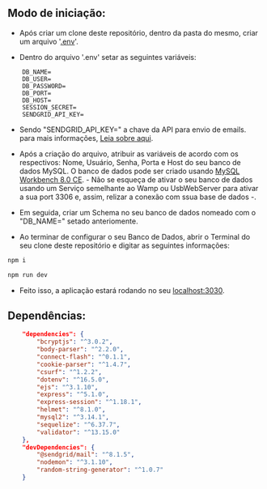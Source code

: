 ## Modo de iniciação:

- Após criar um clone deste repositório, dentro da pasta do mesmo, criar um arquivo '[.env](https://www.npmjs.com/package/dotenv)'.



- Dentro do arquivo '.env' setar as seguintes variáveis: 

``` .env
    DB_NAME=
    DB_USER=
    DB_PASSWORD=
    DB_PORT=
    DB_HOST=
    SESSION_SECRET=
    SENDGRID_API_KEY=
```

- Sendo "SENDGRID_API_KEY=" a chave da API para envio de emails. para mais informações, [Leia sobre aqui](https://www.twilio.com/docs/sendgrid/for-developers/sending-email/quickstart-nodejs).

-  Após a criação do arquivo, atribuir as variáveis de acordo com os respectivos: Nome, Usuário, Senha, Porta e Host do seu banco de dados MySQL. O banco de dados pode ser criado usando [MySQL Workbench 8.0 CE](https://dev.mysql.com/downloads/workbench/). -  Não se esqueça de ativar o seu banco de dados usando um Serviço semelhante ao Wamp ou UsbWebServer para ativar a sua port 3306 e, assim, relizar a conexão com ssua base de dados -.

- Em seguida, criar um Schema no seu banco de dados nomeado com o "DB_NAME=" setado anteriomente.

- Ao terminar de configurar o seu Banco de Dados, abrir o Terminal do seu clone deste repositório e digitar as seguintes informações:

``` bash
npm i
```

``` bash
npm run dev
```

- Feito isso, a aplicação estará rodando no seu [localhost:3030](http://localhost:3030).

## Dependências:
``` JSON
    "dependencies": {
        "bcryptjs": "^3.0.2",
        "body-parser": "^2.2.0",
        "connect-flash": "^0.1.1",
        "cookie-parser": "^1.4.7",
        "csurf": "^1.2.2",
        "dotenv": "^16.5.0",
        "ejs": "^3.1.10",
        "express": "^5.1.0",
        "express-session": "^1.18.1",
        "helmet": "^8.1.0",
        "mysql2": "^3.14.1",
        "sequelize": "^6.37.7",
        "validator": "^13.15.0"
    },
    "devDependencies": {
        "@sendgrid/mail": "^8.1.5",
        "nodemon": "^3.1.10",
        "random-string-generator": "^1.0.7"
    }
```